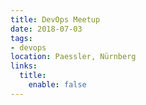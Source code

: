 ```yaml
---
title: DevOps Meetup
date: 2018-07-03
tags:
- devops
location: Paessler, Nürnberg
links:
  title:
    enable: false
---
```

